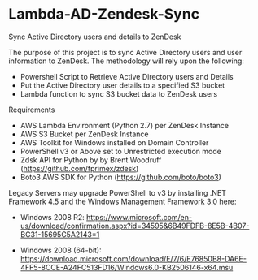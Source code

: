 # Lambda-AD-Zendesk-Sync
Sync Active Directory users and details to ZenDesk

The purpose of this project is to sync Active Directory users and user information to ZenDesk.  The methodology will rely upon the following:
  - Powershell Script to Retrieve Active Directory users and Details
  - Put the Active Directory user details to a specified S3 bucket
  - Lambda function to sync S3 bucket data to ZenDesk users

Requirements
  - AWS Lambda Environment (Python 2.7) per ZenDesk Instance
  - AWS S3 Bucket per ZenDesk Instance
  - AWS Toolkit for Windows installed on Domain Controller
  - PowerShell v3 or Above set to Unrestricted execution mode
  - Zdsk API for Python by by Brent Woodruff (https://github.com/fprimex/zdesk)
  - Boto3 AWS SDK for Python (https://github.com/boto/boto3)

Legacy Servers may upgrade PowerShell to v3 by installing .NET Framework 4.5 and the Windows Management Framework 3.0 here:
  - Windows 2008 R2: https://www.microsoft.com/en-us/download/confirmation.aspx?id=34595&6B49FDFB-8E5B-4B07-BC31-15695C5A2143=1

  - Windows 2008 (64-bit): https://download.microsoft.com/download/E/7/6/E76850B8-DA6E-4FF5-8CCE-A24FC513FD16/Windows6.0-KB2506146-x64.msu
